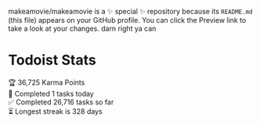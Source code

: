 makeamovie/makeamovie is a ✨ special ✨ repository because its `README.md` (this file) appears on your GitHub profile.
You can click the Preview link to take a look at your changes. darn right ya can

# Todoist Stats

<!-- TODO-IST:START -->
🏆  36,725 Karma Points           
🌸  Completed 1 tasks today           
✅  Completed 26,716 tasks so far           
⏳  Longest streak is 328 days
<!-- TODO-IST:END -->